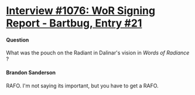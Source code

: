 # [Interview #1076: WoR Signing Report - Bartbug, Entry #21](https://www.theoryland.com/intvmain.php?i=1076#21)

#### Question

What was the pouch on the Radiant in Dalinar's vision in
*Words of Radiance*
?

#### Brandon Sanderson

RAFO. I'm not saying its important, but you have to get a RAFO.

